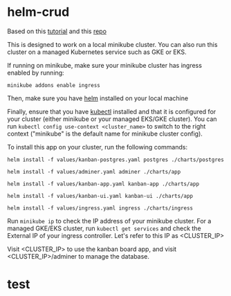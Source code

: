 # helm-crud

Based on this [tutorial](https://wkrzywiec.medium.com/how-to-deploy-application-on-kubernetes-with-helm-39f545ad33b8) and this [repo](https://github.com/wkrzywiec/k8s-helm-helmfile/tree/master/helm)

This is designed to work on a local minikube cluster.
You can also run this cluster on a managed Kubernetes service such as GKE or EKS.

If running on minikube, make sure your minikube cluster has ingress enabled by running:

`minikube addons enable ingress`

Then, make sure you have [helm](https://helm.sh/docs/intro/install/) installed on your local machine

Finally, ensure that you have [kubectl](https://kubernetes.io/docs/tasks/tools/) installed and that it is configured for your cluster (either minikube or your managed EKS/GKE cluster). You can run `kubectl config use-context <cluster_name>` to switch to the right context ("minikube" is the default name for minikube cluster config).

To install this app on your cluster, run the following commands:

`helm install -f values/kanban-postgres.yaml postgres ./charts/postgres`

`helm install -f values/adminer.yaml adminer ./charts/app`

`helm install -f values/kanban-app.yaml kanban-app ./charts/app`

`helm install -f values/kanban-ui.yaml kanban-ui ./charts/app`

`helm install -f values/ingress.yaml ingress ./charts/ingress`

Run `minikube ip` to check the IP address of your minikube cluster.
For a managed GKE/EKS cluster, run `kubectl get services` and check the External IP of your ingress controller.
Let's refer to this IP as <CLUSTER_IP>

Visit <CLUSTER_IP> to use the kanban board app, and visit <CLUSTER_IP>/adminer to manage the database.

# test
